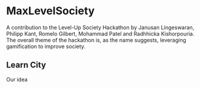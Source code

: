 # MaxLevelSociety
A contribution to the Level-Up Society Hackathon by Janusan Lingeswaran, Philipp Kant, Romelo Gilbert, Mohammad Patel and Radhhicka Kishorpouria.  The overall theme of the hackathon is, as the name suggests, leveraging gamification to improve society.

## Learn City
Our idea
